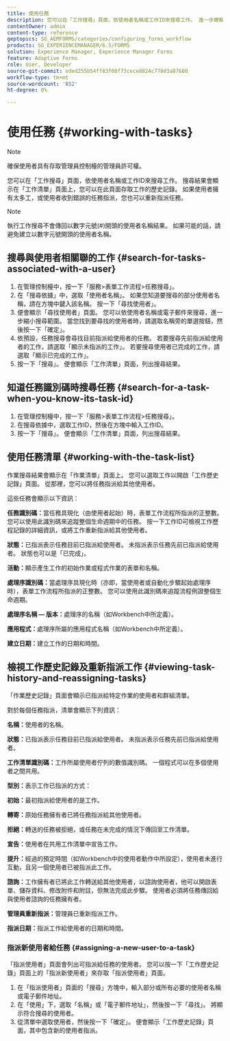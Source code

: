 ```yaml
---
title: 使用任務
description: 您可以在「工作搜尋」頁面，依使用者名稱或工作ID來搜尋工作。 進一步瞭解使用任務。
contentOwner: admin
content-type: reference
geptopics: SG_AEMFORMS/categories/configuring_forms_workflow
products: SG_EXPERIENCEMANAGER/6.5/FORMS
solution: Experience Manager, Experience Manager Forms
feature: Adaptive Forms
role: User, Developer
source-git-commit: eded255b54ff83f60f73cece8824c778d3a87680
workflow-type: tm+mt
source-wordcount: '852'
ht-degree: 0%

---
```


# 使用任務 {#working-with-tasks}

>[!NOTE]
> 
> 確保使用者具有存取管理員控制檯的管理員許可權。

您可以在「工作搜尋」頁面，依使用者名稱或工作ID來搜尋工作。 搜尋結果會顯示在「工作清單」頁面上，您可以在此頁面存取工作的歷史記錄。 如果使用者擁有太多工，或使用者收到錯誤的任務指派，您也可以重新指派任務。

>[!NOTE]
>
>執行工作搜尋不會傳回以數字元號(#)開頭的使用者名稱結果。 如果可能的話，請避免建立以數字元號開頭的使用者名稱。

## 搜尋與使用者相關聯的工作 {#search-for-tasks-associated-with-a-user}

1. 在管理控制檯中，按一下「服務>表單工作流程>任務搜尋」。
1. 在「搜尋依據」中，選取「使用者名稱」。 如果您知道要搜尋的部分使用者名稱，請在方塊中鍵入該名稱。 按一下「尋找使用者」。
1. 便會顯示「尋找使用者」頁面。 您可以依使用者名稱或電子郵件來搜尋，進一步縮小搜尋範圍。 當您找到要尋找的使用者時，請選取名稱旁的單選按鈕，然後按一下「確定」。
1. 依預設，任務搜尋會尋找目前指派給使用者的任務。 若要搜尋先前指派給使用者的工作，請選取「顯示未指派的工作」。 若要搜尋使用者已完成的工作，請選取「顯示已完成的工作」。
1. 按一下「搜尋」。 便會顯示「工作清單」頁面，列出搜尋結果。

## 知道任務識別碼時搜尋任務 {#search-for-a-task-when-you-know-its-task-id}

1. 在管理控制檯中，按一下「服務>表單工作流程>任務搜尋」。
1. 在搜尋依據中，選取工作ID，然後在方塊中輸入工作ID。
1. 按一下「搜尋」。 便會顯示「工作清單」頁面，列出搜尋結果。

## 使用任務清單 {#working-with-the-task-list}

作業搜尋結果會顯示在「作業清單」頁面上。 您可以選取工作以開啟「工作歷史記錄」頁面。 從那裡，您可以將任務指派給其他使用者。

這些任務會顯示以下資訊：

**任務識別碼：**&#x200B;當任務具現化（由使用者起始）時，表單工作流程所指派的正整數。 您可以使用此識別碼來追蹤整個生命週期中的任務。 按一下工作ID可檢視工作歷程記錄的詳細資訊，或將工作重新指派給其他使用者。

**狀態：**&#x200B;已指派表示任務目前已指派給使用者。 未指派表示任務先前已指派給使用者。 狀態也可以是「已完成」。

**活動：**&#x200B;顯示產生工作的初始作業或程式作業的表單和名稱。

**處理序識別碼：**&#x200B;當處理序具現化時（亦即，當使用者或自動化步驟起始處理序時），表單工作流程所指派的正整數。 您可以使用此識別碼來追蹤流程例證整個生命週期。

**處理序名稱 — 版本：**&#x200B;處理序的名稱（如Workbench中所定義）。

**應用程式：**&#x200B;處理序所屬的應用程式名稱（如Workbench中所定義）。

**建立日期：**&#x200B;建立工作的日期和時間。

## 檢視工作歷史記錄及重新指派工作 {#viewing-task-history-and-reassigning-tasks}

「作業歷史記錄」頁面會顯示已指派給特定作業的使用者和群組清單。

對於每個任務指派，清單會顯示下列資訊：

**名稱：**&#x200B;使用者的名稱。

**狀態：**&#x200B;已指派表示任務目前已指派給使用者。 未指派表示任務先前已指派給使用者。

**工作清單識別碼：**&#x200B;工作所屬使用者佇列的數值識別碼。 一個程式可以在多個使用者之間共用。

**型別：**&#x200B;表示工作已指派的方式：

**初始：**&#x200B;最初指派給使用者的是工作。

**轉寄：**&#x200B;原始任務擁有者已將任務指派給其他使用者。

**拒絕：**&#x200B;轉送的任務被拒絕，或任務在未完成的情況下傳回至工作清單。

**宣告：**&#x200B;使用者在共用工作清單中宣告工作。

**提升：**&#x200B;經過的預定時間（如Workbench中的使用者動作中所設定），使用者未進行互動，且另一個使用者已被指派此工作。

**諮詢：**&#x200B;工作擁有者已將此工作轉送給其他使用者，以諮詢使用者，他可以開啟表單、儲存資料、修改附件和附註，但無法完成此步驟。 使用者必須將任務傳回給與使用者諮詢的任務擁有者。

**管理員重新指派：**&#x200B;管理員已重新指派工作。

**指派日期：**&#x200B;指派工作給使用者的日期和時間。

### 指派新使用者給任務 {#assigning-a-new-user-to-a-task}

「指派使用者」頁面會列出可指派給任務的使用者。 您可以按一下「工作歷史記錄」頁面上的「指派新使用者」來存取「指派使用者」頁面。

1. 在「指派使用者」頁面的「搜尋」方塊中，輸入部分或所有必要的使用者名稱或電子郵件地址。
1. 在「使用」下，選取「名稱」或「電子郵件地址」，然後按一下「尋找」。 將顯示符合搜尋的使用者。
1. 從清單中選取使用者，然後按一下「確定」。 便會顯示「工作歷史記錄」頁面，其中包含新的使用者指派。
